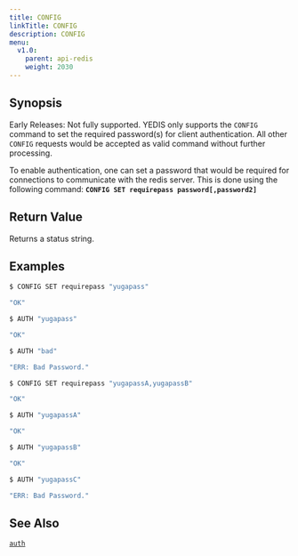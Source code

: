 ```yaml
---
title: CONFIG
linkTitle: CONFIG
description: CONFIG
menu:
  v1.0:
    parent: api-redis
    weight: 2030
---
```


## Synopsis
Early Releases: Not fully supported. YEDIS only supports the <code>CONFIG</code> command to set the required password(s) for client authentication. All other <code>CONFIG</code> requests would be accepted as valid command without further processing.

To enable authentication, one can set a password that would be required for connections to communicate with the redis server. This is done using the following command:
<b>`CONFIG SET requirepass password[,password2]`</b><br>

## Return Value
Returns a status string.

## Examples
```{.sh .copy .separator-dollar}
$ CONFIG SET requirepass "yugapass"
```
```sh
"OK"
```
```{.sh .copy .separator-dollar}
$ AUTH "yugapass"
```
```sh
"OK"
```
```{.sh .copy .separator-dollar}
$ AUTH "bad"
```
```sh
"ERR: Bad Password."
```
```{.sh .copy .separator-dollar}
$ CONFIG SET requirepass "yugapassA,yugapassB"
```
```sh
"OK"
```
```{.sh .copy .separator-dollar}
$ AUTH "yugapassA"
```
```sh
"OK"
```
```{.sh .copy .separator-dollar}
$ AUTH "yugapassB"
```
```sh
"OK"
```
```{.sh .copy .separator-dollar}
$ AUTH "yugapassC"
```
```sh
"ERR: Bad Password."
```

## See Also
[`auth`](../auth/)
